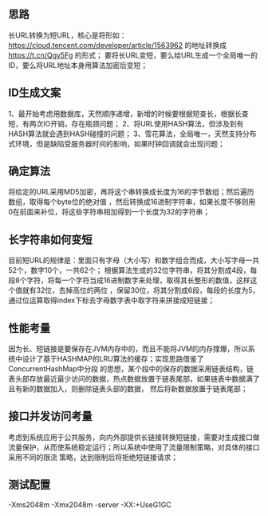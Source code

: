 
## 思路
长URL转换为短URL，核心是将形如：https://cloud.tencent.com/developer/article/1563962 的地址转换成 https://t.cn/Qgy5Fg 的形式；
要将长URL变短，要么给URL生成一个全局唯一的ID，要么将URL地址本身用算法加密后变短；

## ID生成文案
1、最开始考虑用数据库，天然顺序递增，新增的时候要根据短查长，根据长查短，有两次IO开销，存在瓶颈问题；
2、将URL使用HASH算法，但涉及到有HASH算法就会遇到HASH碰撞的问题；
3、雪花算法，全局唯一，天然支持分布式环境，但是缺陷受服务器时间的影响，如果时钟回调就会出现问题；

## 确定算法
将给定的URL采用MD5加密，再将这个串转换成长度为16的字节数组；然后遍历数组，取得每个byte位的绝对值
，然后转换成16进制字符串，如果长度不够则用0在前面来补位，将这些字符串相加得到一个长度为32的字符串；

## 长字符串如何变短
目前短URL的规律是：里面只有字母（大小写）和数字组合而成，大小写字母一共52个，数字10个，一共62个；
根据算法生成的32位字符串，将其分割成4段，每段8个字符，将每一个字符当成16进制数字来处理，取得其长整形的数值，这样这个值就有32位，去掉高位的两位
，保留30位，将其分割成6段，每段的长度为5，通过位运算取得index下标去字母数字表中取字符来拼接成短链接；

## 性能考量
因为长、短链接是要保存在JVM内存中的，而且不能将JVM的内存撑爆，所以系统中设计了基于HASHMAP的LRU算法的缓存；实现思路借鉴了ConcurrentHashMap中分段
的思想，某个段中的保存的数据采用链表结构，链表头部存放最近最少访问的数据，热点数据放置于链表尾部，如果链表中数据满了且有新的数据加入，则删除链表头部的数据，
然后将新数据放置于链表尾部；

## 接口并发访问考量
考虑到系统应用于公共服务，向内外部提供长链接转换短链接，需要对生成接口做流量保护，从而使系统稳定运行；所以系统中使用了流量限制策略，对具体的接口采用不同的限流
策略，达到限制后将拒绝短链接请求；

## 测试配置
-Xms2048m -Xmx2048m -server -XX:+UseG1GC
